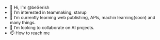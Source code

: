 - 👋 Hi, I’m @beSerish
- 👀 I’m interested in teammaking, starup
- 🌱 I’m currently learning web publishing, APIs, machin learning(soon) and many things. 
- 💞️ I’m looking to collaborate on AI projects. 
- 📫 How to reach me 

<!---
beSerish/beSerish is a ✨ special ✨ repository because its `README.md` (this file) appears on your GitHub profile.
You can click the Preview link to take a look at your changes.
--->
